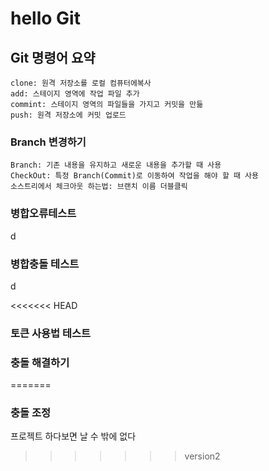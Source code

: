 # hello Git

## Git 명령어 요약

    clone: 원격 저장소를 로컬 컴퓨터에복사
    add: 스테이지 영역에 작업 파일 추가
    commint: 스테이지 영역의 파일들을 가지고 커밋을 만듦
    push: 원격 저장소에 커밋 업로드

### Branch 변경하기
    Branch: 기존 내용을 유지하고 새로운 내용을 추가할 때 사용
    CheckOut: 특정 Branch(Commit)로 이동하여 작업을 해야 할 때 사용
    소스트리에서 체크아웃 하는법: 브랜치 이름 더블클릭

### 병합오류테스트
d
### 병합충돌 테스트
d

<<<<<<< HEAD
### 토큰 사용법 테스트

### 충돌 해결하기
=======
### 충돌 조정
프로젝트 하다보면 날 수 밖에 없다
>>>>>>> version2
